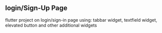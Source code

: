 ## login/Sign-Up Page
flutter project on login/sign-in page using: 
tabbar widget, textfield widget, elevated button and other additional widgets 

